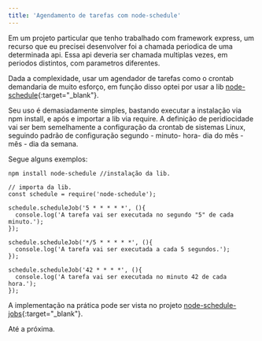```yaml
---
title: 'Agendamento de tarefas com node-schedule'
---
```


Em um projeto particular que tenho trabalhado com framework express, um recurso
que eu precisei desenvolver foi a chamada periodica de uma determinada api. Essa
api deveria ser chamada multiplas vezes, em periodos distintos, com parametros diferentes.

Dada a complexidade, usar um agendador de tarefas como o crontab demandaria de muito esforço, em função disso optei por usar a lib [node-schedule](https://github.com/node-schedule/node-schedule){:target="_blank"}.

Seu uso é demasiadamente simples, bastando executar a instalação via npm install, e após e importar a lib via require. A definição de peridiocidade vai ser bem semelhamente a configuração
da crontab de sistemas Linux, seguindo padrão de configuração segundo - minuto- hora- dia do mês - mês - dia da semana.

Segue alguns exemplos:

```
npm install node-schedule //instalação da lib.
```

```
// importa da lib.
const schedule = require('node-schedule');

schedule.scheduleJob('5 * * * * *', (){
  console.log('A tarefa vai ser executada no segundo "5" de cada minuto.');
});

schedule.scheduleJob('*/5 * * * * *', (){
  console.log('A tarefa vai ser executada a cada 5 segundos.');
});

schedule.scheduleJob('42 * * * *', (){
  console.log('A tarefa vai ser executada no minuto 42 de cada hora.');
});
```

A implementação na prática pode ser vista no projeto [node-schedule-jobs](https://github.com/ReinaldoPadua/node-schedule-jobs){:target="_blank"}.

Até a próxima.
